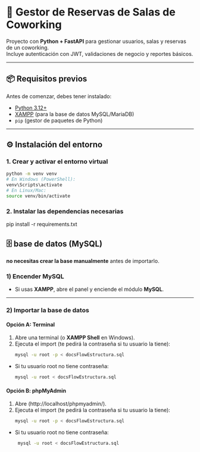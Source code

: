 # 🏢 Gestor de Reservas de Salas de Coworking

Proyecto con **Python + FastAPI** para gestionar usuarios, salas y reservas de un coworking.  
Incluye autenticación con JWT, validaciones de negocio y reportes básicos.  

---

## 📦 Requisitos previos

Antes de comenzar, debes tener instalado:

- [Python 3.12+](https://www.python.org/downloads/)  
- [XAMPP](https://www.apachefriends.org/es/index.html) (para la base de datos MySQL/MariaDB)  
- `pip` (gestor de paquetes de Python)  

---

## ⚙️ Instalación del entorno

### 1. Crear y activar el entorno virtual
```bash
python -m venv venv
# En Windows (PowerShell):
venv\Scripts\activate
# En Linux/Mac:
source venv/bin/activate
````

### 2. Instalar las dependencias necesarias
   pip install -r requirements.txt


## 🗄️  base de datos (MySQL)

 **no necesitas crear la base manualmente** antes de importarlo.

### 1) Encender MySQL
- Si usas **XAMPP**, abre el panel y enciende el módulo **MySQL**.

---

### 2) Importar la base de datos

#### Opción A: **Terminal**
1. Abre una terminal (o **XAMPP Shell** en Windows).
2. Ejecuta el import (te pedirá la contraseña si tu usuario la tiene):
   ```bash
   mysql -u root -p < docsFlowEstructura.sql
- Si tu usuario root no tiene contraseña:
   ```bash
   mysql -u root < docsFlowEstructura.sql

#### Opción B: **phpMyAdmin**
1. Abre (http://localhost/phpmyadmin/).
2. Ejecuta el import (te pedirá la contraseña si tu usuario la tiene):
   ```bash
   mysql -u root -p < docsFlowEstructura.sql
- Si tu usuario root no tiene contraseña:
  ```bash
   mysql -u root < docsFlowEstructura.sql
